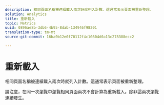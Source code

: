 ```yaml
---
description: 相同頁面名稱被連續載入兩次時就列入計數。這通常表示頁面被重新整理。
solution: Analytics
title: 重新載入
topic: Metrics
uuid: 0896ae8b-3db6-4b95-8dab-134946f98201
translation-type: tm+mt
source-git-commit: 16ba0b12e0f70112f4c10804d0a13c278388ecc2

---
```



# 重新載入

相同頁面名稱被連續載入兩次時就列入計數。這通常表示頁面被重新整理。

請注意，在同一次瀏覽中瀏覽相同頁面兩次不會計算為重新載入，除非這兩次瀏覽連續發生。

